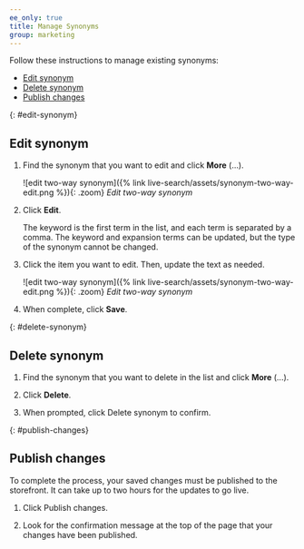 ```yaml
---
ee_only: true
title: Manage Synonyms
group: marketing
---
```


Follow these instructions to manage existing synonyms:

- [Edit synonym](#edit-synonym)
- [Delete synonym](#delete-synonym)
- [Publish changes](#publish-changes)
 
{: #edit-synonym}
## Edit synonym

1.	Find the synonym that you want to edit and click **More** (...).

     ![edit two-way synonym]({% link live-search/assets/synonym-two-way-edit.png %}){: .zoom}
     _Edit two-way synonym_

1.	Click **Edit**.

     The keyword is the first term in the list, and each term is separated by a comma.  The keyword and expansion terms can be updated, but the type of the synonym cannot be changed.

1.	Click the item you want to edit. Then, update the text as needed.

     ![edit two-way synonym]({% link live-search/assets/synonym-two-way-edit.png %}){: .zoom}
     _Edit two-way synonym_

1.	When complete, click **Save**.

{: #delete-synonym}
## Delete synonym

1.	Find the synonym that you want to delete in the list and click **More** (...).

1. Click **Delete**.

1. When prompted, click <span class="btn">Delete synonym</span> to confirm.

{: #publish-changes}
## Publish changes

To complete the process, your saved changes must be published to the storefront. It can take up to two hours for the updates to go live. 

1.	Click <span class="btn">Publish changes</span>.

1. Look for the confirmation message at the top of the page that your changes have been published. 
